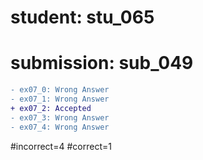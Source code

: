 # student: stu_065
# submission: sub_049

```diff
- ex07_0: Wrong Answer
- ex07_1: Wrong Answer
+ ex07_2: Accepted
- ex07_3: Wrong Answer
- ex07_4: Wrong Answer
```
#incorrect=4
#correct=1

